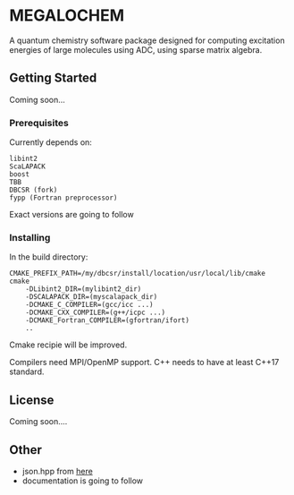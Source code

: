 # MEGALOCHEM

A quantum chemistry software package designed for computing excitation energies of large molecules using ADC, using sparse matrix algebra. 

## Getting Started

Coming soon...

### Prerequisites

Currently depends on:

```
libint2
ScaLAPACK
boost 
TBB
DBCSR (fork)
fypp (Fortran preprocessor)
```
Exact versions are going to follow

### Installing

In the build directory:

```
CMAKE_PREFIX_PATH=/my/dbcsr/install/location/usr/local/lib/cmake
cmake 
    -DLibint2_DIR=(mylibint2_dir) 
    -DSCALAPACK_DIR=(myscalapack_dir)  
    -DCMAKE_C_COMPILER=(gcc/icc ...) 
    -DCMAKE_CXX_COMPILER=(g++/icpc ...)
    -DCMAKE_Fortran_COMPILER=(gfortran/ifort) 
    ..
```

Cmake recipie will be improved.

Compilers need MPI/OpenMP support. C++ needs to have at least C++17 standard.

## License

Coming soon....

## Other

* json.hpp from [here](https://github.com/nlohmann/json)
* documentation is going to follow
